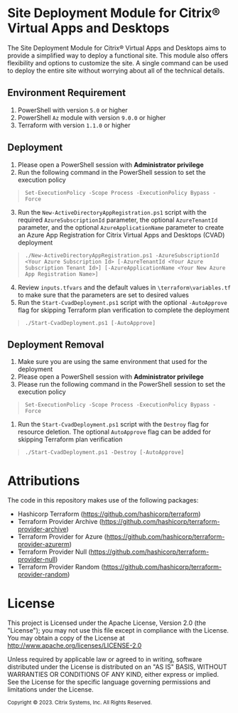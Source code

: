 # Site Deployment Module for Citrix® Virtual Apps and Desktops

The Site Deployment Module for Citrix® Virtual Apps and Desktops aims to provide a simplified way to deploy a functional site. This module also offers flexibility and options to customize the site. A single command can be used to deploy the entire site without worrying about all of the technical details.

## Environment Requirement
1. PowerShell with version `5.0` or higher
2. PowerShell `Az` module with version `9.0.0` or higher
3. Terraform with version `1.1.0` or higher

## Deployment
1. Please open a PowerShell session with **Administrator privilege**
2. Run the following command in the PowerShell session to set the execution policy

> `Set-ExecutionPolicy -Scope Process -ExecutionPolicy Bypass -Force`   

3. Run the `New-ActiveDirectoryAppRegistration.ps1` script with the required `AzureSubscriptionId` parameter, the optional `AzureTenantId` parameter, and the optional `AzureApplicationName` parameter to create an Azure App Registration for Citrix Virtual Apps and Desktops (CVAD) deployment

> `./New-ActiveDirectoryAppRegistration.ps1 -AzureSubscriptionId <Your Azure Subscription Id> [-AzureTenantId <Your Azure Subscription Tenant Id>] [-AzureApplicationName <Your New Azure App Registration Name>]`

4. Review `inputs.tfvars` and the default values in `\terraform\variables.tf` to make sure that the parameters are set to desired values
5. Run the `Start-CvadDeployment.ps1` script with the optional `-AutoApprove` flag for skipping Terraform plan verification to complete the deployment

> `./Start-CvadDeployment.ps1 [-AutoApprove]`

## Deployment Removal
1. Make sure you are using the same environment that used for the deployment
2. Please open a PowerShell session with **Administrator privilege**
3. Please run the following command in the PowerShell session to set the execution policy

> `Set-ExecutionPolicy -Scope Process -ExecutionPolicy Bypass -Force`   

1. Run the `Start-CvadDeployment.ps1` script with the `Destroy` flag for resource deletion. The optional `AutoApprove` flag can be added for skipping Terraform plan verification

> `./Start-CvadDeployment.ps1 -Destroy [-AutoApprove]`

# Attributions
The code in this repository makes use of the following packages:
- Hashicorp Terraform (https://github.com/hashicorp/terraform)
- Terraform Provider Archive (https://github.com/hashicorp/terraform-provider-archive)
- Terraform Provider for Azure (https://github.com/hashicorp/terraform-provider-azurerm)
- Terraform Provider Null (https://github.com/hashicorp/terraform-provider-null)
- Terraform Provider Random (https://github.com/hashicorp/terraform-provider-random)


# License 
This project is Licensed under the Apache License, Version 2.0 (the "License"); you may not use this file except in compliance with the License. You may obtain a copy of the License at http://www.apache.org/licenses/LICENSE-2.0 

Unless required by applicable law or agreed to in writing, software distributed under the License is distributed on an "AS IS" BASIS, WITHOUT WARRANTIES OR CONDITIONS OF ANY KIND, either express or implied. See the License for the specific language governing permissions and limitations under the License.

<sub>Copyright © 2023. Citrix Systems, Inc. All Rights Reserved.</sub>
